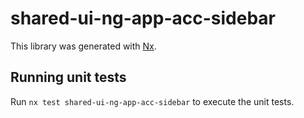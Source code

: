 # shared-ui-ng-app-acc-sidebar

This library was generated with [Nx](https://nx.dev).

## Running unit tests

Run `nx test shared-ui-ng-app-acc-sidebar` to execute the unit tests.
